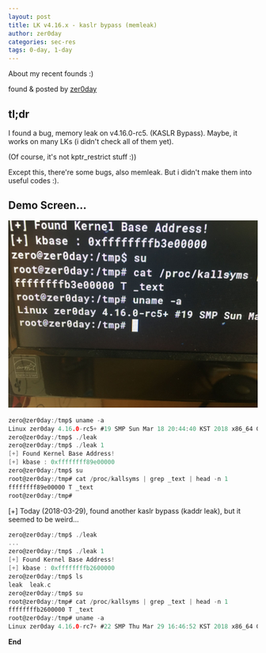 ```yaml
---
layout: post
title: LK v4.16.x - kaslr bypass (memleak)
author: zer0day
categories: sec-res
tags: 0-day, 1-day
---
```


About my recent founds :)

found & posted by [zer0day](https://kozistr.github.io/)

## tl;dr

I found a bug, memory leak on v4.16.0-rc5. (KASLR Bypass). Maybe, it works on many LKs (i didn't check all of them yet).

(Of course, it's not kptr_restrict stuff :))

Except this, there're some bugs, also memleak. But i didn't make them into useful codes :).

## Demo Screen...

![leak](/assets/poc_0.jpeg)

```c
zero@zer0day:/tmp$ uname -a
Linux zer0day 4.16.0-rc5+ #19 SMP Sun Mar 18 20:44:40 KST 2018 x86_64 GNU/Linux
zero@zer0day:/tmp$ ./leak
zero@zer0day:/tmp$ ./leak 1
[+] Found Kernel Base Address!
[+] kbase : 0xffffffff89e00000
zero@zer0day:/tmp$ su
root@zer0day:/tmp# cat /proc/kallsyms | grep _text | head -n 1
ffffffff89e00000 T _text
root@zer0day:/tmp#
```

[+] Today (2018-03-29), found another kaslr bypass (kaddr leak), but it seemed to be weird...

```c
zero@zer0day:/tmp$ ./leak
...
zero@zer0day:/tmp$ ./leak 1
[+] Found Kernel Base Address!
[+] kbase : 0xffffffffb2600000
zero@zer0day:/tmp$ ls
leak  leak.c
zero@zer0day:/tmp$ su
root@zer0day:/tmp# cat /proc/kallsyms | grep _text | head -n 1
ffffffffb2600000 T _text
root@zer0day:/tmp# uname -a
Linux zer0day 4.16.0-rc7+ #22 SMP Thu Mar 29 16:46:52 KST 2018 x86_64 GNU/Linux
```

**End**
